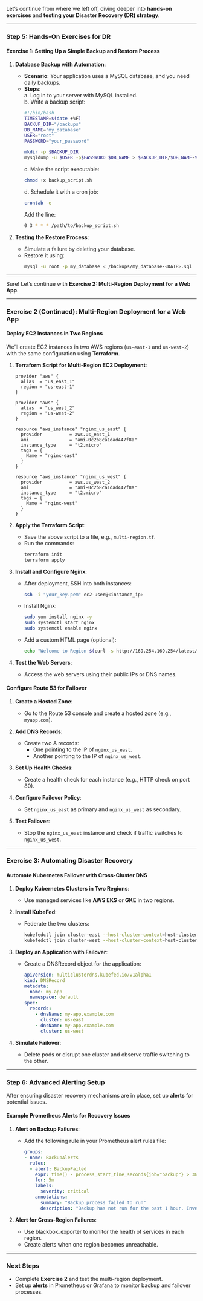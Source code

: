 Let’s continue from where we left off, diving deeper into **hands-on exercises** and **testing your Disaster Recovery (DR) strategy**.  

---

### **Step 5: Hands-On Exercises for DR**  

#### **Exercise 1: Setting Up a Simple Backup and Restore Process**  

1. **Database Backup with Automation**:  
   - **Scenario**: Your application uses a MySQL database, and you need daily backups.  
   - **Steps**:  
     a. Log in to your server with MySQL installed.  
     b. Write a backup script:  
        ```bash
        #!/bin/bash
        TIMESTAMP=$(date +%F)
        BACKUP_DIR="/backups"
        DB_NAME="my_database"
        USER="root"
        PASSWORD="your_password"

        mkdir -p $BACKUP_DIR
        mysqldump -u $USER -p$PASSWORD $DB_NAME > $BACKUP_DIR/$DB_NAME-$TIMESTAMP.sql
        ```  
     c. Make the script executable:  
        ```bash
        chmod +x backup_script.sh
        ```  
     d. Schedule it with a cron job:  
        ```bash
        crontab -e
        ```  
        Add the line:  
        ```bash
        0 3 * * * /path/to/backup_script.sh
        ```  

2. **Testing the Restore Process**:  
   - Simulate a failure by deleting your database.  
   - Restore it using:  
     ```bash
     mysql -u root -p my_database < /backups/my_database-<DATE>.sql
     ```  

---

Sure! Let’s continue with **Exercise 2: Multi-Region Deployment for a Web App**.

---

### **Exercise 2 (Continued): Multi-Region Deployment for a Web App**

#### Deploy EC2 Instances in Two Regions  
We’ll create EC2 instances in two AWS regions (`us-east-1` and `us-west-2`) with the same configuration using **Terraform**.  

1. **Terraform Script for Multi-Region EC2 Deployment**:  
   ```hcl
   provider "aws" {
     alias  = "us_east_1"
     region = "us-east-1"
   }

   provider "aws" {
     alias  = "us_west_2"
     region = "us-west-2"
   }

   resource "aws_instance" "nginx_us_east" {
     provider          = aws.us_east_1
     ami               = "ami-0c2b8ca1dad447f8a"
     instance_type     = "t2.micro"
     tags = {
       Name = "nginx-east"
     }
   }

   resource "aws_instance" "nginx_us_west" {
     provider          = aws.us_west_2
     ami               = "ami-0c2b8ca1dad447f8a"
     instance_type     = "t2.micro"
     tags = {
       Name = "nginx-west"
     }
   }
   ```

2. **Apply the Terraform Script**:  
   - Save the above script to a file, e.g., `multi-region.tf`.  
   - Run the commands:  
     ```bash
     terraform init
     terraform apply
     ```  

3. **Install and Configure Nginx**:  
   - After deployment, SSH into both instances:  
     ```bash
     ssh -i "your_key.pem" ec2-user@<instance_ip>
     ```  
   - Install Nginx:  
     ```bash
     sudo yum install nginx -y
     sudo systemctl start nginx
     sudo systemctl enable nginx
     ```  
   - Add a custom HTML page (optional):  
     ```bash
     echo "Welcome to Region $(curl -s http://169.254.169.254/latest/meta-data/placement/region)" | sudo tee /usr/share/nginx/html/index.html
     ```

4. **Test the Web Servers**:  
   - Access the web servers using their public IPs or DNS names.

#### Configure Route 53 for Failover  

1. **Create a Hosted Zone**:  
   - Go to the Route 53 console and create a hosted zone (e.g., `myapp.com`).  

2. **Add DNS Records**:  
   - Create two A records:  
     - One pointing to the IP of `nginx_us_east`.  
     - Another pointing to the IP of `nginx_us_west`.  

3. **Set Up Health Checks**:  
   - Create a health check for each instance (e.g., HTTP check on port 80).  

4. **Configure Failover Policy**:  
   - Set `nginx_us_east` as primary and `nginx_us_west` as secondary.  

5. **Test Failover**:  
   - Stop the `nginx_us_east` instance and check if traffic switches to `nginx_us_west`.

---

### **Exercise 3: Automating Disaster Recovery**

#### Automate Kubernetes Failover with Cross-Cluster DNS  

1. **Deploy Kubernetes Clusters in Two Regions**:  
   - Use managed services like **AWS EKS** or **GKE** in two regions.  

2. **Install KubeFed**:  
   - Federate the two clusters:  
     ```bash
     kubefedctl join cluster-east --host-cluster-context=host-cluster-context
     kubefedctl join cluster-west --host-cluster-context=host-cluster-context
     ```  

3. **Deploy an Application with Failover**:  
   - Create a DNSRecord object for the application:  
     ```yaml
     apiVersion: multiclusterdns.kubefed.io/v1alpha1
     kind: DNSRecord
     metadata:
       name: my-app
       namespace: default
     spec:
       records:
         - dnsName: my-app.example.com
           cluster: us-east
         - dnsName: my-app.example.com
           cluster: us-west
     ```

4. **Simulate Failover**:  
   - Delete pods or disrupt one cluster and observe traffic switching to the other.

---

### **Step 6: Advanced Alerting Setup**

After ensuring disaster recovery mechanisms are in place, set up **alerts** for potential issues.

#### Example Prometheus Alerts for Recovery Issues  
1. **Alert on Backup Failures**:  
   - Add the following rule in your Prometheus alert rules file:  
     ```yaml
     groups:
     - name: BackupAlerts
       rules:
       - alert: BackupFailed
         expr: time() - process_start_time_seconds{job="backup"} > 3600
         for: 5m
         labels:
           severity: critical
         annotations:
           summary: "Backup process failed to run"
           description: "Backup has not run for the past 1 hour. Investigate immediately."
     ```

2. **Alert for Cross-Region Failures**:  
   - Use blackbox_exporter to monitor the health of services in each region.  
   - Create alerts when one region becomes unreachable.

---

### Next Steps

- Complete **Exercise 2** and test the multi-region deployment.  
- Set up **alerts** in Prometheus or Grafana to monitor backup and failover processes.  

